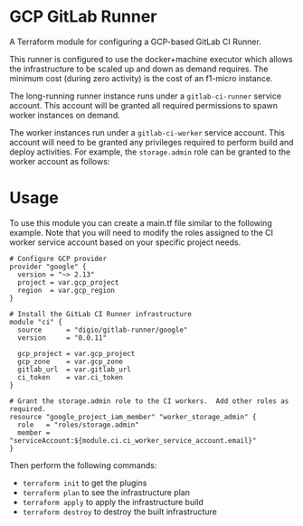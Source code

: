 # GCP GitLab Runner

A Terraform module for configuring a GCP-based GitLab CI Runner.

This runner is configured to use the docker+machine executor which allows the infrastructure to be scaled up and down as demand requires.  The minimum cost (during zero activity) is the cost of an f1-micro instance.

The long-running runner instance runs under a `gitlab-ci-runner` service account.  This account will be granted all required permissions to spawn worker instances on demand.

The worker instances run under a `gitlab-ci-worker` service account.  This account will need to be granted any privileges required to perform build and deploy activities.  For example, the `storage.admin` role can be granted to the worker account as follows:

# Usage

To use this module you can create a main.tf file similar to the following example.  Note that you
will need to modify the roles assigned to the CI worker service account based on your specific
project needs.

```
# Configure GCP provider
provider "google" {
  version = "~> 2.13"
  project = var.gcp_project
  region  = var.gcp_region
}

# Install the GitLab CI Runner infrastructure
module "ci" {
  source      = "digio/gitlab-runner/google"
  version     = "0.0.11"

  gcp_project = var.gcp_project
  gcp_zone    = var.gcp_zone
  gitlab_url  = var.gitlab_url
  ci_token    = var.ci_token
}

# Grant the storage.admin role to the CI workers.  Add other roles as required.
resource "google_project_iam_member" "worker_storage_admin" {
  role   = "roles/storage.admin"
  member = "serviceAccount:${module.ci.ci_worker_service_account.email}"
}

```

Then perform the following commands:

* `terraform init` to get the plugins
* `terraform plan` to see the infrastructure plan
* `terraform apply` to apply the infrastructure build
* `terraform destroy` to destroy the built infrastructure
